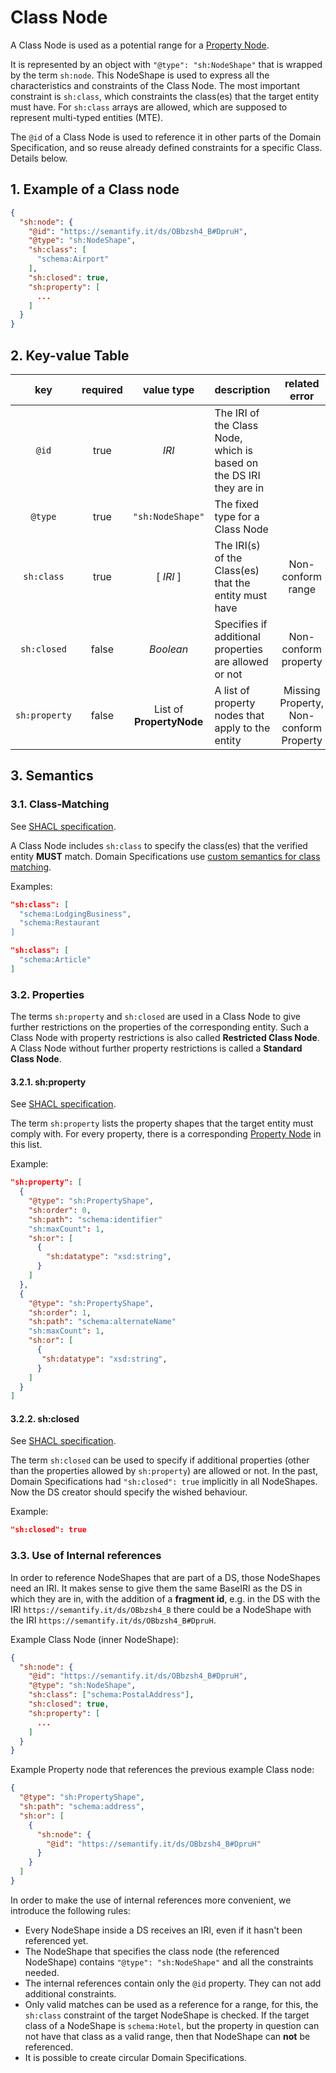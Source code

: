 # Class Node

A Class Node is used as a potential range for a [Property Node](./Property.md).

It is represented by an object with `"@type": "sh:NodeShape"` that is wrapped by the term `sh:node`. This NodeShape is used to express all the characteristics and constraints of the Class Node. The most important constraint is `sh:class`, which constraints the class(es) that the target entity must have. For `sh:class` arrays are allowed, which are supposed to represent multi-typed entities (MTE).

The `@id` of a Class Node is used to reference it in other parts of the Domain Specification, and so reuse already defined constraints for a specific Class. Details below. 

## 1. Example of a Class node

```json
{
  "sh:node": {
    "@id": "https://semantify.it/ds/OBbzsh4_B#DpruH",
    "@type": "sh:NodeShape",
    "sh:class": [
      "schema:Airport"
    ],
    "sh:closed": true,
    "sh:property": [
      ...
    ]
  }
}
```
## 2. Key-value Table

| key | required | value type | description | related error |
| :---: | :---: | :---: | :--- | :---: |
| `@id` | true | *IRI* | The IRI of the Class Node, which is based on the DS IRI they are in |
| `@type` | true | `"sh:NodeShape"` | The fixed type for a Class Node |
| `sh:class` | true | [ *IRI* ] | The IRI(s) of the Class(es) that the entity must have | Non-conform range |
| `sh:closed` | false | *Boolean* | Specifies if additional properties are allowed or not | Non-conform property |
| `sh:property` | false | List of **PropertyNode** | A list of property nodes that apply to the entity | Missing Property, Non-conform Property |

## 3. Semantics

### 3.1. Class-Matching

See [SHACL specification](https://www.w3.org/TR/shacl/#ClassConstraintComponent).

A Class Node includes `sh:class` to specify the class(es) that the verified entity **MUST** match. Domain Specifications use [custom semantics for class matching](./../VerificationReport/DS-Verification.md).

Examples:

```JSON
"sh:class": [
  "schema:LodgingBusiness",
  "schema:Restaurant
]
```

```JSON
"sh:class": [
  "schema:Article"
]
```

### 3.2. Properties

The terms `sh:property` and `sh:closed` are used in a Class Node to give further restrictions on the properties of the corresponding entity. Such a Class Node with property restrictions is also called **Restricted Class Node**. A Class Node without further property restrictions is called a **Standard Class Node**.

#### 3.2.1. sh:property

See [SHACL specification](https://www.w3.org/TR/shacl/#PropertyConstraintComponent).

The term `sh:property` lists the property shapes that the target entity must comply with. For every property, there is a corresponding [Property Node](./Property.md) in this list.

Example:

```json
"sh:property": [
  {
    "@type": "sh:PropertyShape",
    "sh:order": 0,
    "sh:path": "schema:identifier"
    "sh:maxCount": 1,
    "sh:or": [
      {
        "sh:datatype": "xsd:string",
      }
    ]
  },
  {
    "@type": "sh:PropertyShape",
    "sh:order": 1,
    "sh:path": "schema:alternateName"
    "sh:maxCount": 1,
    "sh:or": [
      {
       "sh:datatype": "xsd:string",
      }
    ]
  }
]
```

#### 3.2.2. sh:closed

See [SHACL specification](https://www.w3.org/TR/shacl/#ClosedConstraintComponent).

The term `sh:closed` can be used to specify if additional properties (other than the properties allowed by `sh:property`) are allowed or not. In the past, Domain Specifications had `"sh:closed": true` implicitly in all NodeShapes. Now the DS creator should specify the wished behaviour.

Example:

```json
"sh:closed": true
```

### 3.3. Use of Internal references

In order to reference NodeShapes that are part of a DS, those NodeShapes need an IRI. It makes sense to give them the same BaseIRI as the DS in which they are in, with the addition of a **fragment id**, e.g. in the DS with the IRI `https://semantify.it/ds/OBbzsh4_B` there could be a NodeShape with the IRI `https://semantify.it/ds/OBbzsh4_B#DpruH`.

Example Class Node (inner NodeShape):

```json
{
  "sh:node": {
    "@id": "https://semantify.it/ds/OBbzsh4_B#DpruH",
    "@type": "sh:NodeShape",
    "sh:class": ["schema:PostalAddress"],
    "sh:closed": true,
    "sh:property": [
      ...
    ]
  }
}
```

Example Property node that references the previous example Class node:

```json
{
  "@type": "sh:PropertyShape",
  "sh:path": "schema:address",
  "sh:or": [
    {
      "sh:node": {
        "@id": "https://semantify.it/ds/OBbzsh4_B#DpruH"
      }
    }
  ]
}
```

In order to make the use of internal references more convenient, we introduce the following rules:

* Every NodeShape inside a DS receives an IRI, even if it hasn't been referenced yet.
* The NodeShape that specifies the class node (the referenced NodeShape) contains `"@type": "sh:NodeShape"` and all the constraints needed.
* The internal references contain only the `@id` property. They can not add additional constraints.
* Only valid matches can be used as a reference for a range, for this, the `sh:class` constraint of the target NodeShape is checked. If the target class of a NodeShape is `schema:Hotel`, but the property in question can not have that class as a valid range, then that NodeShape can **not** be referenced.
* It is possible to create circular Domain Specifications.